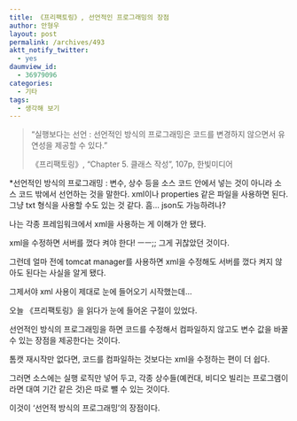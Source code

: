 ```yaml
---
title: 《프리팩토링》, 선언적인 프로그래밍의 장점
author: 안형우
layout: post
permalink: /archives/493
aktt_notify_twitter:
  - yes
daumview_id:
  - 36979096
categories:
  - 기타
tags:
  - 생각해 보기
---
```

> “실행보다는 선언 : 선언적인 방식의 프로그래밍은 코드를 변경하지 않으면서 유연성을 제공할 수 있다.”
> 
> 《프리팩토링》, &#8220;Chapter 5. 클래스 작성&#8221;, 107p, 한빛미디어

<div class="box">
  <p>
    *선언적인 방식의 프로그래밍 : 변수, 상수 등을 소스 코드 안에서 넣는 것이 아니라 소스 코드 밖에서 선언하는 것을 말한다. xml이나 properties 같은 파일을 사용하면 된다. 그냥 txt 형식을 사용할 수도 있는 것 같다. 흠&#8230; json도 가능하려나?
  </p>
</div>

나는 각종 프레임워크에서 xml을 사용하는 게 이해가 안 됐다.

xml을 수정하면 서버를 껐다 켜야 한다! ㅡㅡ;; 그게 귀찮았던 것이다.

그런데 얼마 전에 tomcat manager를 사용하면 xml을 수정해도 서버를 껐다 켜지 않아도 된다는 사실을 알게 됐다.

그제서야 xml 사용이 제대로 눈에 들어오기 시작했는데…

오늘 《프리팩토링》을 읽다가 눈에 들어온 구절이 있었다.

선언적인 방식의 프로그래밍을 하면 코드를 수정해서 컴파일하지 않고도 변수 값을 바꿀 수 있는 장점을 제공한다는 것이다.

톰캣 재시작만 없다면, 코드를 컴파일하는 것보다는 xml을 수정하는 편이 더 쉽다.

그러면 소스에는 실행 로직만 넣어 두고, 각종 상수들(예컨대, 비디오 빌리는 프로그램이라면 대여 기간 같은 것)은 따로 뺄 수 있는 것이다.

이것이 &#8216;선언적 방식의 프로그래밍&#8217;의 장점이다.